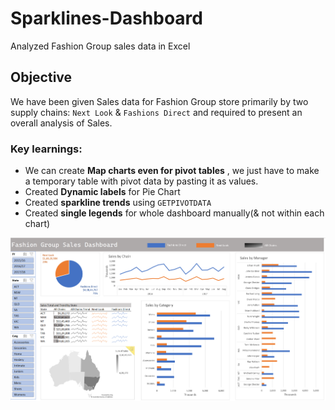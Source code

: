 # Sparklines-Dashboard
Analyzed Fashion Group sales data in Excel

## Objective
We have been given Sales data for Fashion Group store primarily by two supply chains: ``Next Look`` & ``Fashions Direct`` and required to present an overall analysis of Sales.

### Key learnings:

- We can create **Map charts even for pivot tables** , we just have to make a temporary table with pivot data by pasting it as values. 
- Created **Dynamic labels** for Pie Chart  
- Created **sparkline trends** using ``GETPIVOTDATA``  
- Created **single legends** for whole dashboard manually(& not within each chart)  

![FG Sales Dashboard](https://github.com/manishankarjha/Sparklines-Dashboard/blob/main/FG%20Sales%20Dashboard.png)

